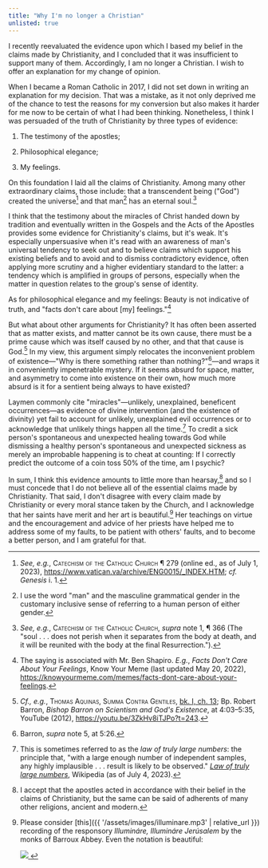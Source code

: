 ```yaml
---
title: "Why I'm no longer a Christian"
unlisted: true
---
```


I recently reevaluated the evidence upon which I based my belief in the claims made by Christianity, and I concluded that it was insufficient to support many of them.
Accordingly, I am no longer a Christian.
I wish to offer an explanation for my change of opinion.

When I became a Roman Catholic in 2017, I did not set down in writing an explanation for my decision.
That was a mistake, as it not only deprived me of the chance to test the reasons for my conversion but also makes it harder for me now to be certain of what I had been thinking.
Nonetheless, I think I was persuaded of the truth of Christianity by three types of evidence:

1. The testimony of the apostles;

2. Philosophical elegance;

3. My feelings.

On this foundation I laid all the claims of Christianity.
Among many other extraordinary claims, those include:
that a transcendent being ("God") created the universe[^creation]
and that man[^epicene] has an eternal soul.[^souls]

I think that the testimony about the miracles of Christ handed down by tradition and eventually written in the Gospels and the Acts of the Apostles provides some evidence for Christianity's claims, but it's weak.
It's especially unpersuasive when it's read with an awareness of man's universal tendency to seek out and to believe claims which support his existing beliefs and to avoid and to dismiss contradictory evidence, often applying more scrutiny and a higher evidentiary standard to the latter:
a tendency which is amplified in groups of persons, especially when the matter in question relates to the group's sense of identity.

As for philosophical elegance and my feelings: Beauty is not indicative of truth, and "facts don't care about [my] feelings."[^shapiro]

But what about other arguments for Christianity?
It has often been asserted that as matter exists, and matter cannot be its own cause, there must be a prime cause which was itself caused by no other, and that that cause is God.[^prime_mover_argument]
In my view, this argument simply relocates the inconvenient problem of existence—"Why is there something rather than nothing?"[^why_is_there_something]—and wraps it in conveniently impenetrable mystery.
If it seems absurd for space, matter, and asymmetry to come into existence on their own, how much more absurd is it for a sentient being always to have existed?

Laymen commonly cite "miracles"—unlikely, unexplained, beneficent occurrences—as evidence of divine intervention (and the existence of divinity) yet fail to account for unlikely, unexplained evil occurrences or to acknowledge that unlikely things happen all the time.[^improbability]
To credit a sick person's spontaneous and unexpected healing towards God while dismissing a healthy person's spontaneous and unexpected sickness as merely an improbable happening is to cheat at counting:
If I correctly predict the outcome of a coin toss 50% of the time, am I psychic?

In sum, I think this evidence amounts to little more than hearsay,[^other_arguments] and so I must concede that I do not believe all of the essential claims made by Christianity.
That said, I don't disagree with every claim made by Christianity or every moral stance taken by the Church,
and I acknowledge that her saints have merit and her art is beautiful.[^chant]
Her teachings on virtue and the encouragement and advice of her priests have helped me to address some of my faults, to be patient with others' faults, and to become a better person, and I am grateful for that.

[^creation]:
    *See, e.g.*, <span class="smallcaps">Catechism of the Catholic Church</span> ¶ 279 (online ed., as of July 1, 2023), <https://www.vatican.va/archive/ENG0015/_INDEX.HTM>; *cf.* *Genesis* i. 1.

[^epicene]:
    I use the word "man" and the masculine grammatical gender in the customary inclusive sense of referring to a human person of either gender.

[^souls]:
    *See, e.g.*, <span class="smallcaps">Catechism of the Catholic Church</span>, *supra* note <!-- xref --> 1, ¶ 366 (The "soul&nbsp;.&nbsp;.&nbsp;. does not perish when it separates from the body at death, and it will be reunited with the body at the final Resurrection.").

[^shapiro]:
    The saying is associated with Mr. Ben Shapiro.
    *E.g.*, *Facts Don't Care About Your Feelings*, Know Your Meme (last updated May 20, 2022), <https://knowyourmeme.com/memes/facts-dont-care-about-your-feelings>.

[^prime_mover_argument]:
    *Cf., e.g.*, <span class="smallcaps">Thomas Aquinas, Summa Contra Gentiles</span>, [bk. I, ch. 13](https://aquinas.cc/la/en/~SCG1.C13);
    Bp. Robert Barron, *Bishop Barron on Scientism and God's Existence*, at 4:03–5:35, YouTube (2012), <https://youtu.be/3ZkHv8iTJPo?t=243>.

[^why_is_there_something]:
    Barron, *supra* note <!-- xref --> 5, at 5:26.

[^improbability]:
    This is sometimes referred to as the *law of truly large numbers*: the principle that, "with a large enough number of independent samples, any highly implausible . . . result is likely to be observed." [*Law of truly large numbers*](https://en.wikipedia.org/w/index.php?oldid=1163439065), Wikipedia (as of July 4, 2023).

[^other_arguments]:
    I accept that the apostles acted in accordance with their belief in the claims of Christianity, but the same can be said of adherents of many other religions, ancient and modern.

[^chant]:
    Please consider [this]({{ '/assets/images/illuminare.mp3' | relative_url }}) recording of the responsory *Illumináre, Illumináre Jerúsalem* by the monks of Barroux Abbey. Even the notation is beautiful:

    <a href="https://gregobase.selapa.net/chant.php?id=8419">
        <img src="{{ '/assets/images/illuminare.svg' | relative_url }}" />
    </a>

